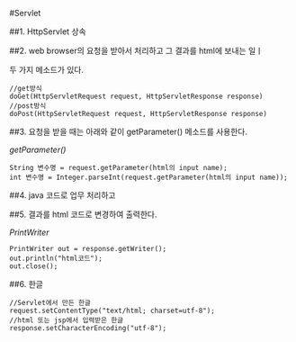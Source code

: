 #Servlet

##1. HttpServlet 상속

##2. web browser의 요청을 받아서 처리하고 그 결과를 html에 보내는 일ㅣ

두 가지 메소드가 있다.

    //get방식
    doGet(HttpServletRequest request, HttpServletResponse response)
    //post방식
    doPost(HttpServletRequest request, HttpServletResponse response)

##3. 요청을 받을 때는 아래와 같이 getParameter() 메소드를 사용한다.

*getParameter()*

    String 변수명 = request.getParameter(html의 input name);
    int 변수명 = Integer.parseInt(request.getParameter(html의 input name));

##4. java 코드로 업무 처리하고

##5. 결과를 html 코드로 변경하여 출력한다.

*PrintWriter*

    PrintWriter out = response.getWriter();
    out.println("html코드");
    out.close();

##6. 한글

    //Servlet에서 만든 한글
    request.setContentType("text/html; charset=utf-8");
    //html 또는 jsp에서 입력받은 한글
    response.setCharacterEncoding("utf-8");
